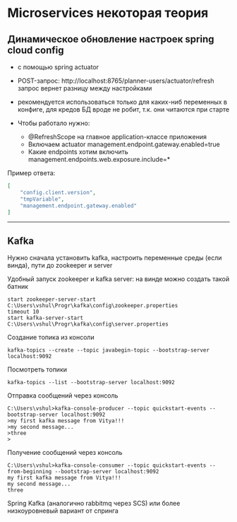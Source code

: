 # Microservices некоторая теория

## Динамическое обновление настроек spring cloud config 
- с помощью spring actuator
- POST-запрос: http://localhost:8765/planner-users/actuator/refresh
  запрос вернет разницу между настройками
- рекомендуется использоваться только для каких-ниб переменных в конфиге, для кредов БД вроде не робит, 
т.к. они читаются при старте

- Чтобы работало нужно:
  - @RefreshScope на главное application-классе приложения
  - Включаем actuator
management.endpoint.gateway.enabled=true
  - Какие endpoints хотим включить
management.endpoints.web.exposure.include=*

Пример ответа:
```json
[
    "config.client.version",
    "tmpVariable",
    "management.endpoint.gateway.enabled"
]
```

---

## Kafka

Нужно сначала установить kafka, настроить переменные среды (если винда), пути до zookeeper и server

Удобный запуск zookeeper и kafka server:
на винде можно создать такой батник
```shell
start zookeeper-server-start C:\Users\vshul\Progr\kafka\config\zookeeper.properties
timeout 10
start kafka-server-start C:\Users\vshul\Progr\kafka\config\server.properties
```

Создание топика из консоли
```shell
kafka-topics --create --topic javabegin-topic --bootstrap-server localhost:9092 
```

Посмотреть топики
```shell
kafka-topics --list --bootstrap-server localhost:9092 
```

Отправка сообщений через консоль
```shell
C:\Users\vshul>kafka-console-producer --topic quickstart-events --bootstrap-server localhost:9092                       
>my first kafka message from Vitya!!!                                                                                   
>my second message...                                                                                                   
>three                                                                                                                  
> 
```

Получение сообщений через консоль
```shell
C:\Users\vshul>kafka-console-consumer --topic quickstart-events --from-beginning --bootstrap-server localhost:9092      
my first kafka message from Vitya!!!                                                                                    
my second message...                                                                                                    
three 
```

Spring Kafka (аналогично rabbitmq через SCS) или более низкоуровневый вариант от спринга

